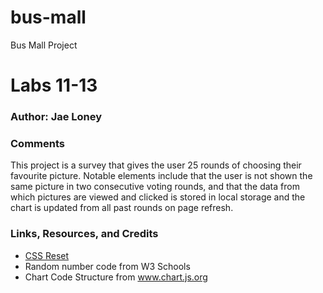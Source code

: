 # bus-mall
Bus Mall Project

# Labs 11-13

### Author: Jae Loney

### Comments
This project is a survey that gives the user 25 rounds of choosing their favourite picture. Notable elements include that the user is not shown the same picture in two consecutive voting rounds, and that the data from which pictures are viewed and clicked is stored in local storage and the chart is updated from all past rounds on page refresh.

### Links, Resources, and Credits
* [CSS Reset](https://meyerweb.com/eric/tools/css/reset/)
* Random number code from W3 Schools
* Chart Code Structure from www.chart.js.org

